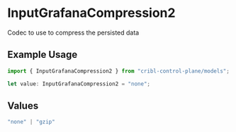 # InputGrafanaCompression2

Codec to use to compress the persisted data

## Example Usage

```typescript
import { InputGrafanaCompression2 } from "cribl-control-plane/models";

let value: InputGrafanaCompression2 = "none";
```

## Values

```typescript
"none" | "gzip"
```